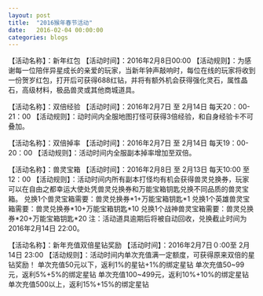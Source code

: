 ```yaml
---
layout: post
title:  "2016猴年春节活动"
date:   2016-02-04 00:00:00
categories: blogs
---
```


<div class="post-content">
<!--more-->

<p>
【活动名称】：新年红包
【活动时间】：2016年2月8日00:00
【活动规则】：为感谢每一位陪伴异星成长的亲爱的玩家，当新年钟声敲响时，每位在线的玩家将收到一份贺岁红包，打开后可获得688红钻，并将有额外机会获得强化灵石，属性晶石，高级材料，极品兽灵或其他商城道具。
</p>

<p>
【活动名称】：双倍经验
【活动时间】：2016年2月7日 至 2月14日 每天20：00-21：00 
【活动规则】：动时间内全服地图打怪可获得3倍经验，和自身经验卡不可叠加。
</p>

<p>
【活动名称】：双倍掉率
【活动时间】：2016年2月7日 至 2月14日 每天19：00-20：00 
【活动规则】：活动时间内全服副本掉率增加至双倍。
</p>

<p>
【活动名称】：兽灵宝箱
【活动时间】：2016年2月8日 至 2月13日 每天10:00 至12：00
【活动规则】：活动时间内所有副本打怪均有机会获得兽灵兑换券，玩家可以在自由之都幸运大使处凭兽灵兑换券和万能宝箱钥匙兑换不同品质的兽灵宝箱。
兑换1个兽灵宝箱需要：兽灵兑换券*1+万能宝箱钥匙*1
兑换1个英雄兽灵宝箱需要：兽灵兑换券*10+万能宝箱钥匙*10
兑换1个战神兽灵宝箱需要：兽灵兑换券*20+万能宝箱钥匙*20
注：活动道具逾期后将被自动回收，兑换截止时间为2016年2月14日 22:00。
</p>

<p>
【活动名称】：新年充值双倍星钻奖励
【活动时间】：2016年2月7日０:00至 2月14日 23:00
【活动规则】：活动时间内单次充值满一定额度，可获得原来双倍的星钻奖励！
 单次充值50元以下，返利1%的星钻+1%的绑定星钻
 单次充值50~99元，返利5%+5%的绑定星钻
 单次充值100~499元，返利10%+10%的绑定星钻
 单次充值500以上，返利15%+15%的绑定星钻
</p>

</div>